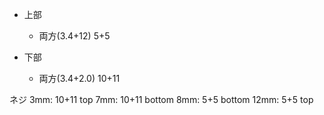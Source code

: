 - 上部
  - 両方(3.4+12) 5+5

- 下部
  - 両方(3.4+2.0) 10+11

ネジ
3mm: 10+11 top
7mm: 10+11 bottom
8mm: 5+5 bottom
12mm: 5+5 top
